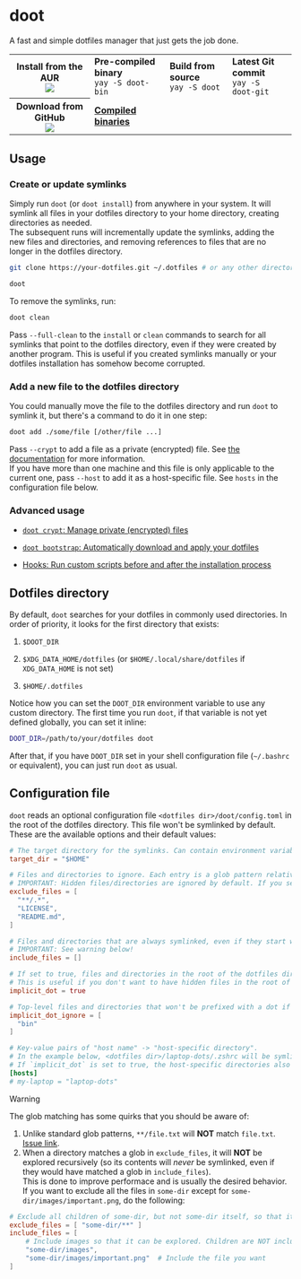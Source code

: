 # doot

A fast and simple dotfiles manager that just gets the job done.

<table>
  <tr>
    <th>Install from the AUR <br> <img src="https://img.shields.io/aur/version/doot-bin"/></th>
    <td><strong>Pre-compiled binary</strong> <br> <code>yay -S doot-bin</code></td>
    <td><strong>Build from source</strong> <br> <code>yay -S doot</code></td>
    <td><strong>Latest Git commit</strong> <br> <code>yay -S doot-git</code></td>
  </tr>
  <tr>
    <th>Download from GitHub <br> <img src="https://img.shields.io/github/v/release/pol-rivero/doot"/></td></th>
    <td><strong><a href="https://github.com/pol-rivero/doot/releases/latest">Compiled binaries</a></strong></td>
    <td></td>
    <td></td>
  </tr>
</table>


## Usage

### Create or update symlinks

Simply run `doot` (or `doot install`) from anywhere in your system. It will symlink all files in your dotfiles directory to your home directory, creating directories as needed.  
The subsequent runs will incrementally update the symlinks, adding the new files and directories, and removing references to files that are no longer in the dotfiles directory.

```sh
git clone https://your-dotfiles.git ~/.dotfiles # or any other directory

doot
```

To remove the symlinks, run:

```sh
doot clean
```

Pass `--full-clean` to the `install` or `clean` commands to search for all symlinks that point to the dotfiles directory, even if they were created by another program. This is useful if you created symlinks manually or your dotfiles installation has somehow become corrupted. 


### Add a new file to the dotfiles directory

You could manually move the file to the dotfiles directory and run `doot` to symlink it, but there's a command to do it in one step:

```sh
doot add ./some/file [/other/file ...]
```

Pass `--crypt` to add a file as a private (encrypted) file. See [the documentation](https://github.com/pol-rivero/doot/wiki/Private-(encrypted)-files) for more information.  
If you have more than one machine and this file is only applicable to the current one, pass `--host` to add it as a host-specific file. See `hosts` in the configuration file below.


### Advanced usage

- [`doot crypt`: Manage private (encrypted) files](https://github.com/pol-rivero/doot/wiki/Private-(encrypted)-files)

- [`doot bootstrap`: Automatically download and apply your dotfiles](docs/bootstrap.md)

- [Hooks: Run custom scripts before and after the installation process](docs/hooks.md)


## Dotfiles directory

By default, `doot` searches for your dotfiles in commonly used directories. In order of priority, it looks for the first directory that exists:

1. `$DOOT_DIR`

2. `$XDG_DATA_HOME/dotfiles` (or `$HOME/.local/share/dotfiles` if `XDG_DATA_HOME` is not set)

3. `$HOME/.dotfiles`

Notice how you can set the `DOOT_DIR` environment variable to use any custom directory. The first time you run `doot`, if that variable is not yet defined globally, you can set it inline:

```sh
DOOT_DIR=/path/to/your/dotfiles doot
```

After that, if you have `DOOT_DIR` set in your shell configuration file (`~/.bashrc` or equivalent), you can just run `doot` as usual.

## Configuration file

`doot` reads an optional configuration file `<dotfiles dir>/doot/config.toml` in the root of the dotfiles directory. This file won't be symlinked by default. These are the available options and their default values:

```toml
# The target directory for the symlinks. Can contain environment variables.
target_dir = "$HOME"

# Files and directories to ignore. Each entry is a glob pattern relative to the dotfiles directory.
# IMPORTANT: Hidden files/directories are ignored by default. If you set `implicit_dot` to false, you should remove the `**/.*` pattern from this list.
exclude_files = [
  "**/.*",
  "LICENSE",
  "README.md",
]

# Files and directories that are always symlinked, even if they start with a dot or match a pattern in `exclude_files`. Each entry is a glob pattern relative to the dotfiles directory.
# IMPORTANT: See warning below!
include_files = []

# If set to true, files and directories in the root of the dotfiles directory will be prefixed with a dot. For example, `<dotfiles dir>/config/foo` will be symlinked to `~/.config/foo`.
# This is useful if you don't want to have hidden files in the root of the dotfiles directory.
implicit_dot = true

# Top-level files and directories that won't be prefixed with a dot if `implicit_dot` is set to true. Each entry is the name of a file or directory in the root of the dotfiles directory.
implicit_dot_ignore = [
  "bin"
]

# Key-value pairs of "host name" -> "host-specific directory".
# In the example below, <dotfiles dir>/laptop-dots/.zshrc will be symlinked to ~/.zshrc, taking precedence over <dotfiles dir>/.zshrc, if the hostname is "my-laptop".
# If `implicit_dot` is set to true, the host-specific directories also count as top-level. For example, <dotfiles dir>/laptop-dots/config/foo will be symlinked to ~/.config/foo.
[hosts]
# my-laptop = "laptop-dots"
```

> [!WARNING]
> The glob matching has some quirks that you should be aware of:
> 1. Unlike standard glob patterns, `**/file.txt` will **NOT** match `file.txt`. [Issue link](https://github.com/gobwas/glob/issues/58).
> 2. When a directory matches a glob in `exclude_files`, it will **NOT** be explored recursively (so its contents will *never* be symlinked, even if they would have matched a glob in `include_files`).  
>   This is done to improve performace and is usually the desired behavior. If you want to exclude all the files in `some-dir` except for `some-dir/images/important.png`, do the following:
>   ```toml
>   # Exclude all children of some-dir, but not some-dir itself, so that it can be explored
>   exclude_files = [ "some-dir/**" ]
>   include_files = [
>       # Include images so that it can be explored. Children are NOT included (no trailing `/**`)
>       "some-dir/images",
>       "some-dir/images/important.png"  # Include the file you want
>   ]

